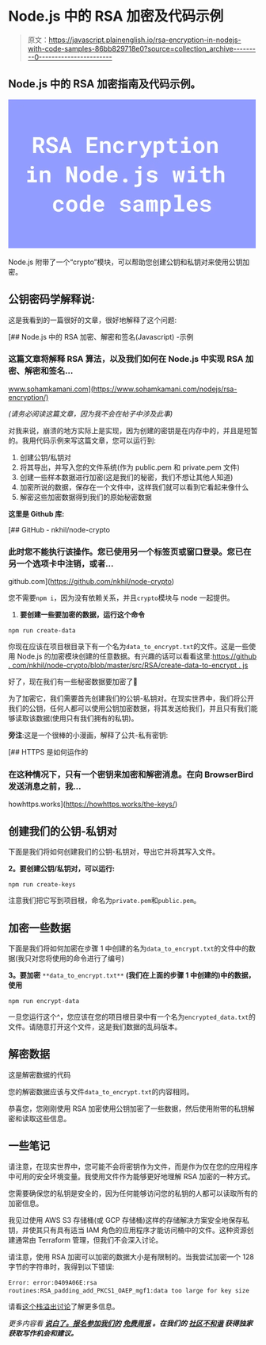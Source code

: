 # Node.js 中的 RSA 加密及代码示例

> 原文：<https://javascript.plainenglish.io/rsa-encryption-in-nodejs-with-code-samples-86bb829718e0?source=collection_archive---------0----------------------->

## Node.js 中的 RSA 加密指南及代码示例。

![](img/5f202884691e82864c4f8c6e7d7eff70.png)

Node.js 附带了一个“crypto”模块，可以帮助您创建公钥和私钥对来使用公钥加密。

## 公钥密码学解释说:

这是我看到的一篇很好的文章，很好地解释了这个问题:

[](https://www.sohamkamani.com/nodejs/rsa-encryption/) [## Node.js 中的 RSA 加密、解密和签名(Javascript) -示例

### 这篇文章将解释 RSA 算法，以及我们如何在 Node.js 中实现 RSA 加密、解密和签名…

www.sohamkamani.com](https://www.sohamkamani.com/nodejs/rsa-encryption/) 

*(请务必阅读这篇文章，因为我不会在帖子中涉及此事)*

对我来说，崩溃的地方实际上是实现，因为创建的密钥是在内存中的，并且是短暂的。我用代码示例来写这篇文章，您可以运行到:

1.  创建公钥/私钥对
2.  将其导出，并写入您的文件系统(作为 public.pem 和 private.pem 文件)
3.  创建一些样本数据进行加密(这是我们的秘密，我们不想让其他人知道)
4.  加密所说的数据，保存在一个文件中，这样我们就可以看到它看起来像什么
5.  解密这些加密数据得到我们的原始秘密数据

**这里是 Github 库:**

 [## GitHub - nkhil/node-crypto

### 此时您不能执行该操作。您已使用另一个标签页或窗口登录。您已在另一个选项卡中注销，或者…

github.com](https://github.com/nkhil/node-crypto) 

您不需要`npm i`，因为没有依赖关系，并且`crypto`模块与 node 一起提供。

1.  **要创建一些要加密的数据，运行这个命令**

```
npm run create-data
```

你现在应该在项目根目录下有一个名为`data_to_encrypt.txt`的文件。这是一些使用 Node.js 的加密模块创建的任意数据。有兴趣的话可以看看这里:[https://github . com/nkhil/node-crypto/blob/master/src/RSA/create-data-to-encrypt . js](https://github.com/nkhil/node-crypto/blob/master/src/rsa/create-data-to-encrypt.js)

好了，现在我们有一些秘密数据要加密了🎉

为了加密它，我们需要首先创建我们的公钥-私钥对。在现实世界中，我们将公开我们的公钥，任何人都可以使用公钥加密数据，将其发送给我们，并且只有我们能够读取该数据(使用只有我们拥有的私钥)。

**旁注**:这是一个很棒的小漫画，解释了公共-私有密钥:

[](https://howhttps.works/the-keys/) [## HTTPS 是如何运作的

### 在这种情况下，只有一个密钥来加密和解密消息。在向 BrowserBird 发送消息之前，我…

howhttps.works](https://howhttps.works/the-keys/) 

## 创建我们的公钥-私钥对

下面是我们将如何创建我们的公钥-私钥对，导出它并将其写入文件。

**2。要创建公钥/私钥对，可以运行:**

```
npm run create-keys
```

注意我们把它写到项目根，命名为`private.pem`和`public.pem`。

## 加密一些数据

下面是我们将如何加密在步骤 1 中创建的名为`data_to_encrypt.txt`的文件中的数据(我只对您将使用的命令进行了编号)

**3。要加密** `**data_to_encrypt.txt**` **(我们在上面的步骤 1 中创建的)中的数据，使用**

```
npm run encrypt-data
```

一旦您运行这个^，您应该在您的项目根目录中有一个名为`encrypted_data.txt`的文件。请随意打开这个文件，这是我们数据的乱码版本。

## 解密数据

这是解密数据的代码

您的解密数据应该与文件`data_to_encrypt.txt`的内容相同。

恭喜您，您刚刚使用 RSA 加密使用公钥加密了一些数据，然后使用附带的私钥解密和读取这些信息。

## 一些笔记

请注意，在现实世界中，您可能不会将密钥作为文件，而是作为仅在您的应用程序中可用的安全环境变量。我使用文件作为能够更好地理解 RSA 加密的一种方式。

您需要确保您的私钥是安全的，因为任何能够访问您的私钥的人都可以读取所有的加密信息。

我见过使用 AWS S3 存储桶(或 GCP 存储桶)这样的存储解决方案安全地保存私钥，并使其只有具有适当 IAM 角色的应用程序才能访问桶中的文件。这种资源创建通常由 Terraform 管理，但我们不会深入讨论。

请注意，使用 RSA 加密可以加密的数据大小是有限制的。当我尝试加密一个 128 字节的字符串时，我得到以下错误:

```
Error: error:0409A06E:rsa routines:RSA_padding_add_PKCS1_OAEP_mgf1:data too large for key size
```

请看[这个栈溢出讨论](https://stackoverflow.com/questions/34124795/getting-error-data-too-large-for-key-size-with-crypto-node-js)了解更多信息。

*更多内容看* [***说白了。报名参加我们的***](http://plainenglish.io/) **[***免费周报***](http://newsletter.plainenglish.io/) *。在我们的* [***社区不和谐***](https://discord.gg/GtDtUAvyhW) *获得独家获取写作机会和建议。***